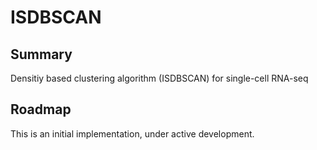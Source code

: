 # ISDBSCAN


## Summary 
Densitiy based clustering algorithm (ISDBSCAN) for single-cell RNA-seq

## Roadmap
This is an initial implementation, under active development.
